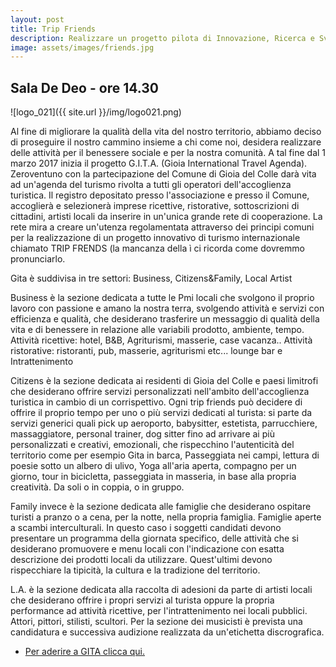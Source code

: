 ```yaml
---
layout: post
title: Trip Friends
description: Realizzare un progetto pilota di Innovazione, Ricerca e Sviluppo rivolto a reti di imprese di accoglienza turistica in Puglia
image: assets/images/friends.jpg
---
```


## Sala De Deo - ore 14.30

![logo_021]({{ site.url }}/img/logo021.png)

Al fine di migliorare la qualità della vita del nostro territorio, abbiamo deciso di proseguire il nostro cammino insieme a chi come noi, desidera realizzare delle attività per il benessere sociale e per la nostra comunità. A tal fine dal 1 marzo 2017 inizia il progetto G.I.T.A. (Gioia International Travel Agenda).
Zeroventuno con la partecipazione del Comune di Gioia del Colle darà vita ad un'agenda del turismo rivolta a tutti gli operatori dell'accoglienza turistica. Il registro depositato presso l'associazione e presso il Comune, accoglierà e selezionerà imprese ricettive, ristorative, sottoscrizioni di cittadini, artisti locali da inserire in un'unica grande rete di cooperazione. La rete mira a creare un'utenza regolamentata attraverso dei principi comuni per la realizzazione di un progetto innovativo di turismo internazionale chiamato TRIP FRENDS (la mancanza della ì ci ricorda come dovremmo pronunciarlo.

Gita è suddivisa in tre settori: Business, Citizens&Family,  Local Artist

Business è la sezione dedicata a tutte le Pmi locali che svolgono il proprio lavoro con passione e amano la nostra terra, svolgendo attività e servizi con efficienza e qualità, che desiderano trasferire un messaggio di qualità della vita e di benessere in relazione alle variabili prodotto, ambiente, tempo.
Attività ricettive: hotel, B&B, Agriturismi, masserie, case vacanza..
Attività ristorative: ristoranti, pub, masserie, agriturismi etc...
lounge bar e Intrattenimento

Citizens è la sezione dedicata ai residenti di Gioia del Colle e paesi limitrofi che desiderano offrire servizi personalizzati nell'ambito dell'accoglienza turistica in cambio di un corrispettivo. Ogni trip friends può decidere di offrire il proprio tempo per  uno o più servizi dedicati al turista: si parte da servizi generici quali pick up aeroporto, babysitter, estetista, parrucchiere, massaggiatore, personal trainer, dog sitter fino ad arrivare ai più personalizzati e creativi, emozionali, che rispecchino l'autenticità del territorio come per esempio Gita in barca, Passeggiata nei campi, lettura di poesie sotto un albero di ulivo, Yoga all'aria aperta, compagno per un giorno, tour in bicicletta, passeggiata in masseria, in base alla propria creatività. Da soli o in coppia, o in gruppo. 

Family invece è la sezione dedicata alle famiglie che desiderano ospitare turisti a pranzo o a cena, per la notte, nella propria famiglia. Famiglie aperte a scambi interculturali. In questo caso i soggetti candidati devono presentare un programma della giornata specifico, delle attività che si desiderano promuovere e menu locali con l'indicazione con esatta descrizione dei prodotti locali da utilizzare. Quest'ultimi devono rispecchiare la tipicità, la cultura e la tradizione del territorio.

L.A. è la sezione dedicata alla raccolta di adesioni da parte di artisti locali che desiderano offrire i propri servizi al turista oppure la propria performance ad attività ricettive, per l'intrattenimento nei locali pubblici. Attori, pittori, stilisti, scultori. Per la sezione dei musicisti è prevista una candidatura e successiva audizione realizzata da un'etichetta discrografica.

<ul class="actions">
	<li><a href="http://http://www.zeroventuno.com" class="button special">Per aderire a GITA clicca qui.</a></li>
</ul>